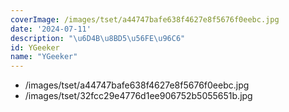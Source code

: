 ```yaml
---
coverImage: /images/tset/a44747bafe638f4627e8f5676f0eebc.jpg
date: '2024-07-11'
description: "\u6D4B\u8BD5\u56FE\u96C6"
id: YGeeker
name: "YGeeker"
---
```

- /images/tset/a44747bafe638f4627e8f5676f0eebc.jpg
- /images/tset/32fcc29e4776d1ee906752b5055651b.jpg
